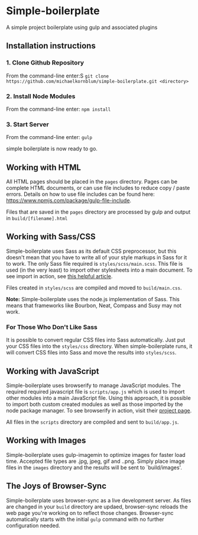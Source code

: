 # Simple-boilerplate
A simple project boilerplate using gulp and associated plugins

## Installation instructions

### 1. Clone Github Repository
From the command-line enter:S
`git clone https://github.com/michaelkornblum/simple-boilerplate.git <directory> `

### 2. Install Node Modules
From the command-line enter:
`npm install`

### 3. Start Server
From the command-line enter:
`gulp`

simple boilerplate is now ready to go.

## Working with HTML
All HTML pages should be placed in the `pages` directory. Pages can be complete HTML documents, or can use file includes to reduce copy / paste errors. Details on how to use file includes can be found here: https://www.npmjs.com/package/gulp-file-include.

Files that are saved in the `pages` directory are processed by gulp and output in `build/[filename].html`

## Working with Sass/CSS
Simple-boilerplate uses Sass as its default CSS preprocessor, but this doesn't mean that you have to write all of your style markups in Sass for it to work. The only Sass file required is `styles/scss/main.scss`. This file is used (in the very least) to import other stylesheets into a main document. To see import in action, see [this helpful article](http://sass-lang.com/guide). 

Files created in `styles/scss` are compiled and moved to `build/main.css`.

**Note:** Simple-boilerplate uses the node.js implementation of Sass. This means that frameworks like Bourbon, Neat, Compass and Susy may not work.

### For Those Who Don't Like Sass 
It is possible to convert regular CSS files into Sass automatically. Just put your CSS files into the `styles/css` directory. When simple-boilerplate runs, it will convert CSS files into Sass and move the results into `styles/scss`.

## Working with JavaScript
Simple-boilerplate uses browserify to manage JavaScript modules. The required required javascript file is `scripts/app.js` which is used to import other modules into a main JavaScript file. Using this approach, it is possible to import both custom created modules as well as those imported by the node package manager. To see browserify in action, visit their [project page](browserify.org).

All files in the `scripts` directory are compiled and sent to `build/app.js`.

## Working with Images
Simple-boilerplate uses gulp-imagemin to optimize images for faster load time. Accepted file types are .jpg, jpeg, gif and ..png. Simply place image files in the `images` directory and the results will be sent to `build/images'.

## The Joys of Browser-Sync
Simple-boilerplate uses browser-sync as a live development server. As files are changed in your `build` directory are updaed, browser-sync reloads the web page you're working on to reflect those changes. Browser-sync automatically starts with the initial `gulp` command with no further configuration needed.
